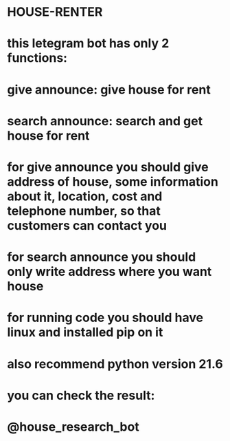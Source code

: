 # HOUSE-RENTER

# this letegram bot has only 2 functions:
# give announce: give house for rent
# search announce: search and get house for rent


# for give announce you should give address of house, some information about it, location, cost and telephone number, so that customers can contact you
# for search announce you should only write address where you want house 

# for running code you should have linux and installed pip on it
# also recommend python version 21.6
# you can check the result:
# @house_research_bot


